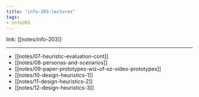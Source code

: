 ```yaml
---
title: "info-203-lectures"
tags: 
- info203
---
```

link: [[notes/info-203]]

---

- [[notes/07-heuristic-evaluation-cont]]
- [[notes/08-personas-and-scenarios]]
- [[notes/09-paper-prototypes-wiz-of-oz-video-prototypes]]
- [[notes/10-design-heuristics-1]]
- [[notes/11-design-heuristics-2]]
- [[notes/12-design-heuristics-3]]
